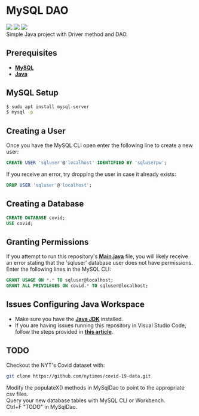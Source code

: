# MySQL DAO
![](https://img.shields.io/github/repo-size/timburr1/MySqlTest)
![](https://img.shields.io/github/contributors/timburr1/MySqlTest)
![](https://img.shields.io/github/last-commit/timburr1/mysqltest)
<br>Simple Java project with Driver method and DAO.

## Prerequisites
* [**MySQL**](https://www.mysql.com/downloads/)
* [**Java**](https://www.oracle.com/java/technologies/javase/javase-jdk8-downloads.html)

## MySQL Setup
```bash
$ sudo apt install mysql-server
$ mysql -p
```

## Creating a User
Once you have the MySQL CLI open enter the following line to create a new user:
```sql
CREATE USER 'sqluser'@'localhost' IDENTIFIED BY 'sqluserpw';
```
If you receive an error, try dropping the user in case it already exists:
```sql
DROP USER 'sqluser'@'localhost';
```

## Creating a Database
```sql
CREATE DATABASE covid;
USE covid;
```

## Granting Permissions
If you attempt to run this repository's [**Main.java**](https://github.com/timburr1/MySqlTest/blob/master/src/chs/burr/Main.java) file, you will likely receive an error stating that the 'sqluser' database user does not have permissions. Enter the following lines in the MySQL CLI:
```sql
GRANT USAGE ON *.* TO sqluser@localhost;
GRANT ALL PRIVILEGES ON covid.* TO sqluser@localhost;
```

## Issues Configuring Java Workspace
* Make sure you have the [**Java JDK**](http://techoral.com/blog/java/install-openjdk-11-debian.html) installed.
* If you are having issues running this repository in Visual Studio Code, follow the steps provided in [**this article**](https://code.visualstudio.com/docs/java/java-tutorial).

## TODO
Checkout the NYT's Covid dataset with:
```bash
git clone https://github.com/nytimes/covid-19-data.git
```
Modify the populateX() methods in MySqlDao to point to the appropriate csv files.  
Query your new database tables with MySQL CLI or Workbench.  
Ctrl+F "TODO" in MySqlDao.  
